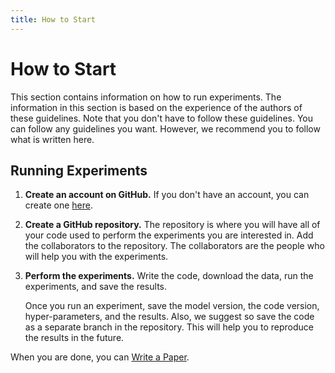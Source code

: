 ```yaml
---
title: How to Start
---
```


# How to Start

This section contains information on how to run experiments. The
information in this section is based on the experience of the authors of these
guidelines. Note that you don't have to follow these guidelines. You can follow
any guidelines you want. However, we recommend you to follow what is written
here.

## Running Experiments

1. **Create an account on GitHub.** If you don't have an account, you can
   create one [here](https://github.com).

2. **Create a GitHub repository.** The repository is where you will have all of
   your code used to perform the experiments you are interested in. Add the
   collaborators to the repository. The collaborators are the people who will
   help you with the experiments.

3. **Perform the experiments.** Write the code, download the data, run the
   experiments, and save the results.

   Once you run an experiment, save the model version, the code version,
   hyper-parameters, and the results. Also, we suggest so save the code as a
   separate branch in the repository. This will help you to reproduce the
   results in the future.

When you are done, you can [Write a Paper].

[Write a Paper]: papers/how-to-start.md